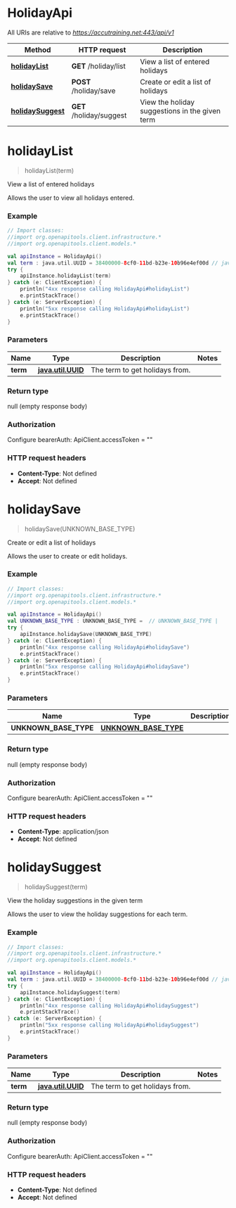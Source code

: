 # HolidayApi

All URIs are relative to *https://accutraining.net:443/api/v1*

Method | HTTP request | Description
------------- | ------------- | -------------
[**holidayList**](HolidayApi.md#holidayList) | **GET** /holiday/list | View a list of entered holidays
[**holidaySave**](HolidayApi.md#holidaySave) | **POST** /holiday/save | Create or edit a list of holidays
[**holidaySuggest**](HolidayApi.md#holidaySuggest) | **GET** /holiday/suggest | View the holiday suggestions in the given term


<a name="holidayList"></a>
# **holidayList**
> holidayList(term)

View a list of entered holidays

Allows the user to view all holidays entered.

### Example
```kotlin
// Import classes:
//import org.openapitools.client.infrastructure.*
//import org.openapitools.client.models.*

val apiInstance = HolidayApi()
val term : java.util.UUID = 38400000-8cf0-11bd-b23e-10b96e4ef00d // java.util.UUID | The term to get holidays from.
try {
    apiInstance.holidayList(term)
} catch (e: ClientException) {
    println("4xx response calling HolidayApi#holidayList")
    e.printStackTrace()
} catch (e: ServerException) {
    println("5xx response calling HolidayApi#holidayList")
    e.printStackTrace()
}
```

### Parameters

Name | Type | Description  | Notes
------------- | ------------- | ------------- | -------------
 **term** | [**java.util.UUID**](.md)| The term to get holidays from. |

### Return type

null (empty response body)

### Authorization


Configure bearerAuth:
    ApiClient.accessToken = ""

### HTTP request headers

 - **Content-Type**: Not defined
 - **Accept**: Not defined

<a name="holidaySave"></a>
# **holidaySave**
> holidaySave(UNKNOWN_BASE_TYPE)

Create or edit a list of holidays

Allows the user to create or edit holidays.

### Example
```kotlin
// Import classes:
//import org.openapitools.client.infrastructure.*
//import org.openapitools.client.models.*

val apiInstance = HolidayApi()
val UNKNOWN_BASE_TYPE : UNKNOWN_BASE_TYPE =  // UNKNOWN_BASE_TYPE | 
try {
    apiInstance.holidaySave(UNKNOWN_BASE_TYPE)
} catch (e: ClientException) {
    println("4xx response calling HolidayApi#holidaySave")
    e.printStackTrace()
} catch (e: ServerException) {
    println("5xx response calling HolidayApi#holidaySave")
    e.printStackTrace()
}
```

### Parameters

Name | Type | Description  | Notes
------------- | ------------- | ------------- | -------------
 **UNKNOWN_BASE_TYPE** | [**UNKNOWN_BASE_TYPE**](UNKNOWN_BASE_TYPE.md)|  | [optional]

### Return type

null (empty response body)

### Authorization


Configure bearerAuth:
    ApiClient.accessToken = ""

### HTTP request headers

 - **Content-Type**: application/json
 - **Accept**: Not defined

<a name="holidaySuggest"></a>
# **holidaySuggest**
> holidaySuggest(term)

View the holiday suggestions in the given term

Allows the user to view the holiday suggestions for each term.

### Example
```kotlin
// Import classes:
//import org.openapitools.client.infrastructure.*
//import org.openapitools.client.models.*

val apiInstance = HolidayApi()
val term : java.util.UUID = 38400000-8cf0-11bd-b23e-10b96e4ef00d // java.util.UUID | The term to get holidays from.
try {
    apiInstance.holidaySuggest(term)
} catch (e: ClientException) {
    println("4xx response calling HolidayApi#holidaySuggest")
    e.printStackTrace()
} catch (e: ServerException) {
    println("5xx response calling HolidayApi#holidaySuggest")
    e.printStackTrace()
}
```

### Parameters

Name | Type | Description  | Notes
------------- | ------------- | ------------- | -------------
 **term** | [**java.util.UUID**](.md)| The term to get holidays from. |

### Return type

null (empty response body)

### Authorization


Configure bearerAuth:
    ApiClient.accessToken = ""

### HTTP request headers

 - **Content-Type**: Not defined
 - **Accept**: Not defined

